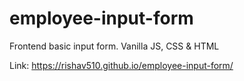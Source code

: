 # employee-input-form
Frontend basic input form. Vanilla JS, CSS &amp; HTML

Link: https://rishav510.github.io/employee-input-form/
